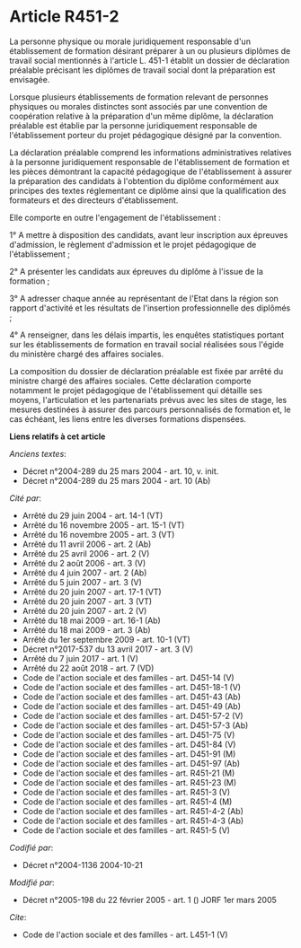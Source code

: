 # Article R451-2

La personne physique ou morale juridiquement responsable d'un établissement de formation désirant préparer à un ou plusieurs
diplômes de travail social mentionnés à l'article L. 451-1 établit un dossier de déclaration préalable précisant les diplômes
de travail social dont la préparation est envisagée. 

Lorsque plusieurs établissements de formation relevant de personnes physiques ou morales distinctes sont associés par une
convention de coopération relative à la préparation d'un même diplôme, la déclaration préalable est établie par la personne
juridiquement responsable de l'établissement porteur du projet pédagogique désigné par la convention. 

La déclaration préalable comprend les informations administratives relatives à la personne juridiquement responsable de
l'établissement de formation et les pièces démontrant la capacité pédagogique de l'établissement à assurer la préparation des
candidats à l'obtention du diplôme conformément aux principes des textes réglementant ce diplôme ainsi que la qualification
des formateurs et des directeurs d'établissement. 

Elle comporte en outre l'engagement de l'établissement : 

1° A mettre à disposition des candidats, avant leur inscription aux épreuves d'admission, le règlement d'admission et le
projet pédagogique de l'établissement ; 

2° A présenter les candidats aux épreuves du diplôme à l'issue de la formation ; 

3° A adresser chaque année au représentant de l'Etat dans la région son rapport d'activité et les résultats de l'insertion
professionnelle des diplômés ; 

4° A renseigner, dans les délais impartis, les enquêtes statistiques portant sur les établissements de formation en travail
social réalisées sous l'égide du ministère chargé des affaires sociales. 

La composition du dossier de déclaration préalable est fixée par arrêté du ministre chargé des affaires sociales. Cette
déclaration comporte notamment le projet pédagogique de l'établissement qui détaille ses moyens, l'articulation et les
partenariats prévus avec les sites de stage, les mesures destinées à assurer des parcours personnalisés de formation et, le
cas échéant, les liens entre les diverses formations dispensées.

**Liens relatifs à cet article**

_Anciens textes_:

  - Décret n°2004-289 du 25 mars 2004 - art. 10, v. init.
  - Décret n°2004-289 du 25 mars 2004 - art. 10 (Ab)

_Cité par_:

  - Arrêté du 29 juin 2004 - art. 14-1 (VT)
  - Arrêté du 16 novembre 2005 - art. 15-1 (VT)
  - Arrêté du 16 novembre 2005 - art. 3 (VT)
  - Arrêté du 11 avril 2006 - art. 2 (Ab)
  - Arrêté du 25 avril 2006 - art. 2 (V)
  - Arrêté du 2 août 2006 - art. 3 (V)
  - Arrêté du 4 juin 2007 - art. 2 (Ab)
  - Arrêté du 5 juin 2007 - art. 3 (V)
  - Arrêté du 20 juin 2007 - art. 17-1 (VT)
  - Arrêté du 20 juin 2007 - art. 3 (VT)
  - Arrêté du 20 juin 2007 - art. 2 (V)
  - Arrêté du 18 mai 2009 - art. 16-1 (Ab)
  - Arrêté du 18 mai 2009 - art. 3 (Ab)
  - Arrêté du 1er septembre 2009 - art. 10-1 (VT)
  - Décret n°2017-537 du 13 avril 2017 - art. 3 (V)
  - Arrêté du 7 juin 2017 - art. 1 (V)
  - Arrêté du 22 août 2018 - art. 7 (VD)
  - Code de l'action sociale et des familles - art. D451-14 (V)
  - Code de l'action sociale et des familles - art. D451-18-1 (V)
  - Code de l'action sociale et des familles - art. D451-43 (Ab)
  - Code de l'action sociale et des familles - art. D451-49 (Ab)
  - Code de l'action sociale et des familles - art. D451-57-2 (V)
  - Code de l'action sociale et des familles - art. D451-57-3 (Ab)
  - Code de l'action sociale et des familles - art. D451-75 (V)
  - Code de l'action sociale et des familles - art. D451-84 (V)
  - Code de l'action sociale et des familles - art. D451-91 (M)
  - Code de l'action sociale et des familles - art. D451-97 (Ab)
  - Code de l'action sociale et des familles - art. R451-21 (M)
  - Code de l'action sociale et des familles - art. R451-23 (M)
  - Code de l'action sociale et des familles - art. R451-3 (V)
  - Code de l'action sociale et des familles - art. R451-4 (M)
  - Code de l'action sociale et des familles - art. R451-4-2 (Ab)
  - Code de l'action sociale et des familles - art. R451-4-3 (Ab)
  - Code de l'action sociale et des familles - art. R451-5 (V)

_Codifié par_:

  - Décret n°2004-1136 2004-10-21

_Modifié par_:

  - Décret n°2005-198 du 22 février 2005 - art. 1 () JORF 1er mars 2005

_Cite_:

  - Code de l'action sociale et des familles - art. L451-1 (V)
